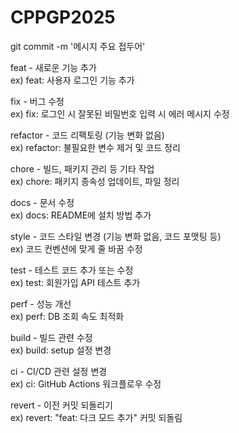 ﻿# CPPGP2025

git commit -m '메시지 주요 접두어'  

feat - 새로운 기능 추가  
ex) feat: 사용자 로그인 기능 추가  

fix - 버그 수정  
ex) fix: 로그인 시 잘못된 비밀번호 입력 시 에러 메시지 수정  

refactor - 코드 리팩토링 (기능 변화 없음)  
ex) refactor: 불필요한 변수 제거 및 코드 정리  

chore - 빌드, 패키지 관리 등 기타 작업  
ex) chore: 패키지 종속성 업데이트, 파일 정리  

docs - 문서 수정  
ex) docs: README에 설치 방법 추가  

style - 코드 스타일 변경 (기능 변화 없음, 코드 포맷팅 등)  
ex) 코드 컨벤션에 맞게 줄 바꿈 수정  

test - 테스트 코드 추가 또는 수정  
ex) test: 회원가입 API 테스트 추가  

perf - 성능 개선  
ex) perf: DB 조회 속도 최적화  

build - 빌드 관련 수정  
ex) build: setup 설정 변경  

ci - CI/CD 관련 설정 변경  
ex) ci: GitHub Actions 워크플로우 수정  

revert - 이전 커밋 되돌리기  
ex) revert: "feat: 다크 모드 추가" 커밋 되돌림 